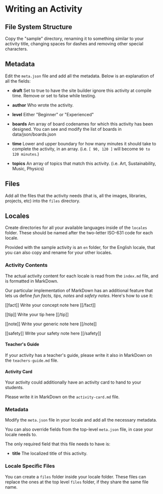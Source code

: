# Writing an Activity

## File System Structure

Copy the "sample" directory, renaming it to something similar to your activity
title, changing spaces for dashes and removing other special characters.

## Metadata

Edit the `meta.json` file and add all the metadata. Below is an explanation of
all the fields:

* **draft**     Set to true to have the site builder ignore this activity at
                compile time. Remove or set to false while testing.

* **author**    Who wrote the activity.

* **level**     Either "Beginner" or "Experienced" 

* **boards**    Am array of board codenames for which this activity has been
                designed. You can see and modify the list of boards in
                data/json/boards.json

* **time**      Lower and upper boundary for how many minutes it should take to
                complete the activity, in an array.
                (i.e. `[ 90, 120 ]` will become `90 to 120 minutes`.)

* **topics**    An array of topics that match this activity.
                (i.e. Art, Sustainability, Music, Physics)

## Files

Add all the files that the activity needs (that is, all the images, libraries,
projects, etc) into the `files` directory.

## Locales

Create directories for all your available languages inside of the `locales`
folder. These should be named after the two-letter ISO-631 code for each locale.

Provided with the sample activity is an `en` folder, for the English locale,
that you can also copy and rename for your other locales.

### Activity Contents

The actual activity content for each locale is read from the `index.md` file,
and is formatted in MarkDown.

Our particular implementation of MarkDown has an additional feature that lets us
define _fun facts_, _tips_, _notes_ and _safety notes_. Here's how to use it:

[[fact]]
Write your concept note here
[[/fact]]

[[tip]]
Write your tip here
[[/tip]]

[[note]]
Write your generic note here
[[/note]]

[[safety]]
Write your safety note here
[[/safety]]

#### Teacher's Guide

If your activity has a teacher's guide, please write it also in MarkDown on the
`teachers-guide.md` file.

#### Activity Card

Your activity could additionally have an activity card to hand to your students.

Please write it in MarkDown on the `activity-card.md` file.

### Metadata

Modify the `meta.json` file in your locale and add all the necessary metadata.

You can also override fields from the top-level `meta.json` file, in case your
locale needs to.

The only required field that this file needs to have is:

* **title**     The localized title of this activity.

### Locale Specific Files

You can create a `files` folder inside your locale folder. These files can
replace the ones at the top level `files` folder, if they share the same file
name.

